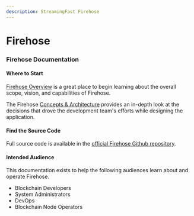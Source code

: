 ```yaml
---
description: StreamingFast Firehose
---
```


# Firehose

### Firehose Documentation

#### Where to Start

[Firehose Overview](intro/firehose-overview.md) is a great place to begin learning about the overall scope, vision, and capabilities of Firehose.

The Firehose [Concepts & Architecture](broken-reference) provides an in-depth look at the decisions that drove the development team's efforts while designing the application.

#### Find the Source Code

Full source code is available in the [official Firehose Github repository](https://github.com/streamingfast/firehose).&#x20;

#### Intended Audience

This documentation exists to help the following audiences learn about and operate Firehose.

* Blockchain Developers
* System Administrators
* DevOps
* Blockchain Node Operators
